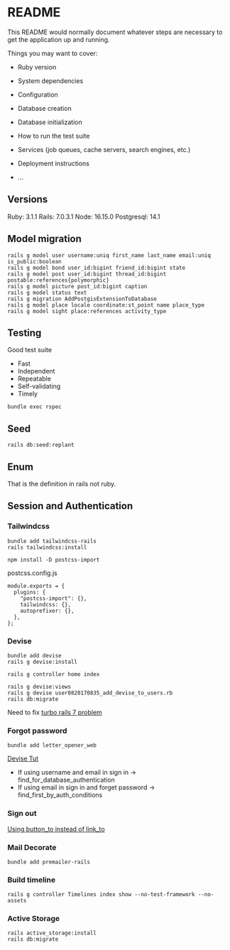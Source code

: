 # README

This README would normally document whatever steps are necessary to get the
application up and running.

Things you may want to cover:

* Ruby version

* System dependencies

* Configuration

* Database creation

* Database initialization

* How to run the test suite

* Services (job queues, cache servers, search engines, etc.)

* Deployment instructions

* ...

## Versions
Ruby: 3.1.1
Rails: 7.0.3.1
Node: 16.15.0
Postgresql: 14.1

## Model migration

```
rails g model user username:uniq first_name last_name email:uniq is_public:boolean
rails g model bond user_id:bigint friend_id:bigint state
rails g model post user_id:bigint thread_id:bigint postable:references{polymorphic}
rails g model picture post_id:bigint caption
rails g model status text
rails g migration AddPostgisExtensionToDatabase
rails g model place locale coordinate:st_point name place_type
rails g model sight place:references activity_type
```

## Testing

Good test suite
- Fast
- Independent
- Repeatable
- Self-validating
- Timely

```
bundle exec rspec
```

## Seed

```
rails db:seed:replant
```

## Enum

That is the definition in rails not ruby.

## Session and Authentication

### Tailwindcss

```
bundle add tailwindcss-rails
rails tailwindcss:install
```

```
npm install -D postcss-import
```

postcss.config.js
```
module.exports = {
  plugins: {
    "postcss-import": {},
    tailwindcss: {},
    autoprefixer: {},
  },
};

```

### Devise

```
bundle add devise
rails g devise:install
```

```
rails g controller home index
```

```
rails g devise:views
rails g devise user0820170835_add_devise_to_users.rb
rails db:migrate
```

Need to fix [turbo rails 7 problem](https://github.com/heartcombo/devise/issues/5446)

### Forgot password

```
bundle add letter_opener_web
```

[Devise Tut](https://github.com/heartcombo/devise/wiki/How-To:-Allow-users-to-sign-in-using-their-username-or-email-address)
- If using username and email in sign in -> find_for_database_authentication
- If using email in sign in and forget password -> find_first_by_auth_conditions

### Sign out

[Using button_to instead of link_to](https://github.com/heartcombo/devise/issues/4570#issuecomment-740812109)

### Mail Decorate

```
bundle add premailer-rails
```

### Build timeline

```
rails g controller Timelines index show --no-test-framework --no-assets
```

### Active Storage

```
rails active_storage:install
rails db:migrate
```